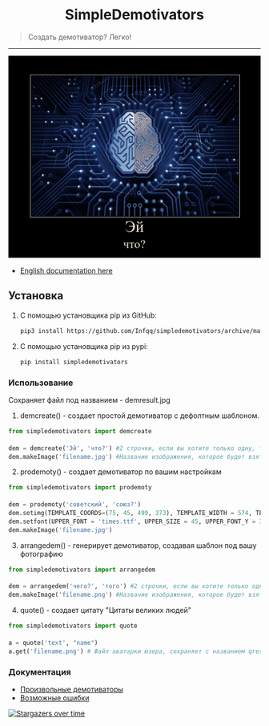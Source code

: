 <h1 align="center">SimpleDemotivators</h1>
    <blockquote>Создать демотиватор? Легко!</blockquote>
</p>
<hr>

![prikol1](demresult.jpg)

* [English documentation here](./docs/eng.md)

## Установка
1) С помощью установщика pip из GitHub: 
   
   ```sh
   pip3 install https://github.com/Infqq/simpledemotivators/archive/main.zip --upgrade
   ```
2) С помощью установщика pip из pypi: 
   
   ```sh
   pip install simpledemotivators
   ```

### Использование
Сохраняет файл под названием - demresult.jpg

1. demcreate() - создает простой демотиватор с дефолтным шаблоном.
```python
from simpledemotivators import demcreate

dem = demcreate('Эй', 'что?') #2 строчки, если вы хотите только одну, то оставьте вторые кавчки пустыми
dem.makeImage('filename.jpg') #Название изображения, которое будет взято за основу демотиватора
```

2. prodemoty() - создает демотиватор по вашим настройкам 
```python 
from simpledemotivators import prodemoty

dem = prodemoty('советский', 'союз?')
dem.setimg(TEMPLATE_COORDS=(75, 45, 499, 373), TEMPLATE_WIDTH = 574, TEMPLATE_HEIGHT = 522, PADDING=10)
dem.setfont(UPPER_FONT = 'times.ttf', UPPER_SIZE = 45, UPPER_FONT_Y = 390, LOWER_FONT = 'arialbd.ttf', LOWER_SIZE = 14, LOWER_FONT_Y = 450)
dem.makeImage('filename.jpg')
```

3. arrangedem() - генерирует демотиватор, создавая шаблон под вашу фотографию
```python 
from simpledemotivators import arrangedem

dem = arrangedem('чего?', 'того') #2 строчки, если вы хотите только одну, то оставьте вторые кавчки пустыми
dem.makeImage('filename.png') #Название изображения, которое будет взято за основу демотиватора
```

4. quote() - создает цитату "Цитаты великих людей"
```python 
from simpledemotivators import quote

a = quote('text', "name")
a.get('filename.png') # Файл аватарки юзера, сохраняет с названием qresult.jpg
```

### Документация
* [Произвольные демотиваторы](./docs/prodemoty.md)
* [Возможные ошибки](./docs/errors.md)

[![Stargazers over time](https://starchart.cc/Infqq/simpledemotivators.svg)](https://starchart.cc/Infqq/simpledemotivators)
